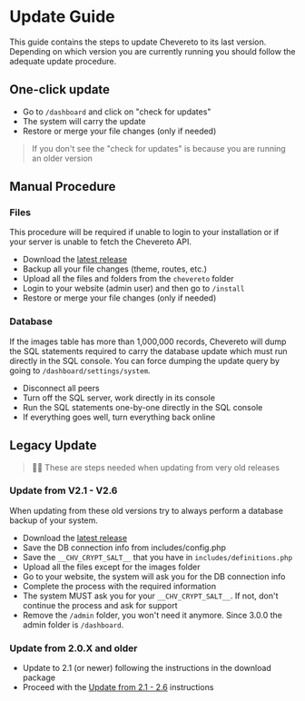 # Update Guide

This guide contains the steps to update Chevereto to its last version. Depending on which version you are currently running you should follow the adequate update procedure.

## One-click update

- Go to `/dashboard` and click on "check for updates"
- The system will carry the update
- Restore or merge your file changes (only if needed)

> If you don't see the "check for updates" is because you are running an older version

## Manual Procedure

### Files

This procedure will be required if unable to login to your installation or if your server is unable to fetch the Chevereto API.

- Download the [latest release](https://chevereto.com/panel/downloads)
- Backup all your file changes (theme, routes, etc.)
- Upload all the files and folders from the `chevereto` folder
- Login to your website (admin user) and then go to `/install`
- Restore or merge your file changes (only if needed)

### Database

If the images table has more than 1,000,000 records, Chevereto will dump the SQL statements required to carry the database update which must run directly in the SQL console. You can force dumping the update query by going to `/dashboard/settings/system`.

- Disconnect all peers
- Turn off the SQL server, work directly in its console
- Run the SQL statements one-by-one directly in the SQL console
- If everything goes well, turn everything back online

## Legacy Update

> 👴🏾 These are steps needed when updating from very old releases

### Update from V2.1 - V2.6

When updating from these old versions try to always perform a database backup of your system.

- Download the [latest release](https://chevereto.com/panel/downloads)
- Save the DB connection info from includes/config.php
- Save the `__CHV_CRYPT_SALT__` that you have in `includes/definitions.php`
- Upload all the files except for the images folder
- Go to your website, the system will ask you for the DB connection info
- Complete the process with the required information
- The system MUST ask you for your `__CHV_CRYPT_SALT__`. If not, don't continue the process and ask for support
- Remove the `/admin` folder, you won't need it anymore. Since 3.0.0 the admin folder is `/dashboard`.

### Update from 2.0.X and older

- Update to 2.1 (or newer) following the instructions in the download package
- Proceed with the [Update from 2.1 - 2.6](#update-from-21---26) instructions